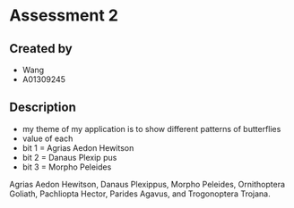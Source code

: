 # Assessment 2
## Created by
- Wang
- A01309245
## Description
- my theme of my application is to show different patterns of butterflies
- value of each 
- bit 1 = Agrias Aedon Hewitson
- bit 2 = Danaus Plexip
pus
- bit 3 = Morpho Peleides


 Agrias Aedon Hewitson, Danaus Plexippus, Morpho Peleides, Ornithoptera Goliath, Pachliopta Hector, Parides Agavus,
               and Trogonoptera Trojana.
